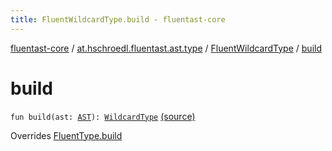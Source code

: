 ```yaml
---
title: FluentWildcardType.build - fluentast-core
---
```


[fluentast-core](../../index.html) / [at.hschroedl.fluentast.ast.type](../index.html) / [FluentWildcardType](index.html) / [build](.)

# build

`fun build(ast: `[`AST`](https://help.eclipse.org/neon/topic/org.eclipse.jdt.doc.isv/reference/api/org/eclipse/jdt/core/dom/AST.html)`): `[`WildcardType`](https://help.eclipse.org/neon/topic/org.eclipse.jdt.doc.isv/reference/api/org/eclipse/jdt/core/dom/WildcardType.html) [(source)](http://github.com/hschroedl/fluentast/tree/master/core/at.hschroedl.fluentast/ast/type/Type.kt#L37)

Overrides [FluentType.build](../-fluent-type/build.html)

